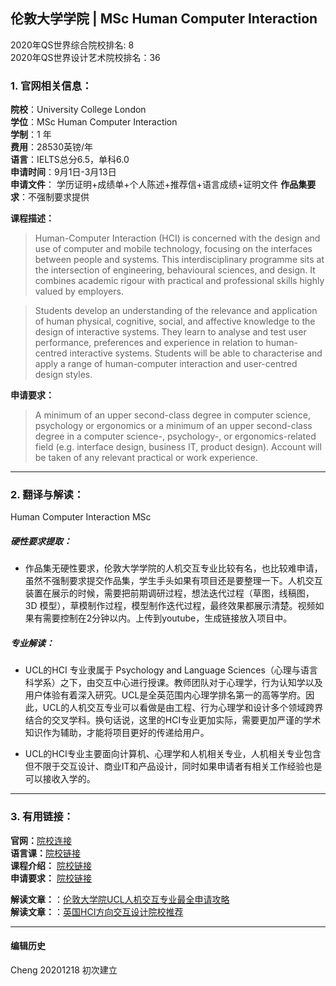 ## 伦敦大学学院 | MSc Human Computer Interaction 

2020年QS世界综合院校排名: 8          
2020年QS世界设计艺术院校排名：36


### 1. 官网相关信息：

**院校**：University College London   
**学位**：MSc Human Computer Interaction  
**学制**：1 年  
**费用**：28530英镑/年   
**语言**：IELTS总分6.5，单科6.0  
**申请时间**：9月1日-3月13日  
**申请文件**： 学历证明+成绩单+个人陈述+推荐信+语言成绩+证明文件 
**作品集要求**：不强制要求提供  

**课程描述：**   

> Human-Computer Interaction (HCI) is concerned with the design and use of computer and mobile technology, focusing on the interfaces between people and systems. This interdisciplinary programme sits at the intersection of engineering, behavioural sciences, and design. It combines academic rigour with practical and professional skills highly valued by employers.

> Students develop an understanding of the relevance and application of human physical, cognitive, social, and affective knowledge to the design of interactive systems. They learn to analyse and test user performance, preferences and experience in relation to human-centred interactive systems. Students will be able to characterise and apply a range of human-computer interaction and user-centred design styles.

**申请要求：**   

> A minimum of an upper second-class degree in computer science, psychology or ergonomics or a minimum of an upper second-class degree in a computer science-, psychology-, or ergonomics-related field (e.g. interface design, business IT, product design). Account will be taken of any relevant practical or work experience.




---


### 2. 翻译与解读：
Human Computer Interaction MSc
##### 硬性要求提取：
- 作品集无硬性要求，伦敦大学学院的人机交互专业比较有名，也比较难申请，虽然不强制要求提交作品集，学生手头如果有项目还是要整理一下。人机交互装置在展示的时候，需要把前期调研过程，想法迭代过程（草图，线稿图，3D 模型），草模制作过程，模型制作迭代过程，最终效果都展示清楚。视频如果有需要控制在2分钟以内。上传到youtube，生成链接放入项目中。  

##### 专业解读：
- UCL的HCI 专业隶属于 Psychology and Language Sciences（心理与语言科学系）之下，由交互中心进行授课。教师团队对于心理学，行为认知学以及用户体验有着深入研究。UCL是全英范围内心理学排名第一的高等学府。因此，UCL的人机交互专业可以看做是由工程、行为心理学和设计多个领域跨界结合的交叉学科。换句话说，这里的HCI专业更加实际，需要更加严谨的学术知识作为辅助，才能将项目更好的传递给用户。

- UCL的HCI专业主要面向计算机、心理学和人机相关专业，人机相关专业包含但不限于交互设计、商业IT和产品设计，同时如果申请者有相关工作经验也是可以接收入学的。

---


### 3. 有用链接：
**官网：**[院校连接](https://www.ucl.ac.uk/prospective-students/graduate/taught-degrees/human-computer-interaction-msc)  
**语言课：**[院校链接](https://www.ucl.ac.uk/languages-international-education/)  
**课程介绍：** [院校链接](https://www.ucl.ac.uk/prospective-students/graduate/taught-degrees/human-computer-interaction-msc)  
**申请要求：** [院校链接](https://www.ucl.ac.uk/prospective-students/graduate/taught-degrees/human-computer-interaction-msc)

 
**解读文章：**：[伦敦大学院UCL人机交互专业最全申请攻略](http://www.makebi.net/28185.html)  
**解读文章：**：[英国HCI方向交互设计院校推荐](http://www.makebi.net/24434.html)   



---


#### 编辑历史

Cheng 20201218 初次建立  
